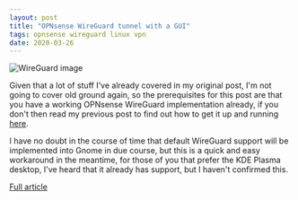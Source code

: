 ```yaml
---
layout: post
title: "OPNsense WireGuard tunnel with a GUI"
tags: opnsense wireguard linux vpn
date: 2020-03-26
---
```


![WireGuard image](https://blog.linuxserver.io/content/images/2019/11/WireGuard.png)

Given that a lot of stuff I've already covered in my original post, I'm not going to cover old 
ground again, so the prerequisites for this post are that you have a working OPNsense WireGuard 
implementation already, if you don't then read my previous post to find out how to get it up and running 
[here](https://blog.linuxserver.io/2019/11/16/setting-up-wireguard-on-opnsense-android/).

I have no doubt in the course of time that default WireGuard support will be implemented into Gnome 
in due course, but this is a quick and easy workaround in the meantime, for those of you that prefer 
the KDE Plasma desktop, I've heard that it already has support, but I haven't confirmed this.

[Full article](https://blog.linuxserver.io/2019/11/24/connect-an-ubuntu-client-to-opnsense-wireguard-tunnel-with-a-gui-toggle-in-gnome/)
